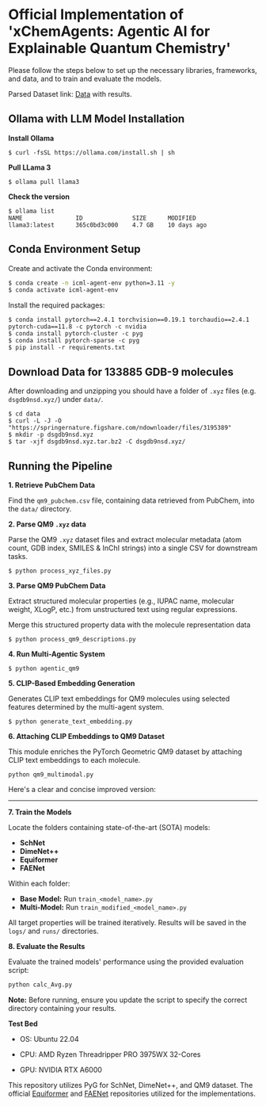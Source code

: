 # Official Implementation of 'xChemAgents: Agentic AI for Explainable Quantum Chemistry'

Please follow the steps below to set up the necessary libraries, frameworks, and data, and to train and evaluate the models.

Parsed Dataset link: [Data](https://figshare.com/s/7e858bb1c98bbba706b4) with results.

## Ollama with LLM Model Installation

**Install Ollama**

```$ curl -fsSL https://ollama.com/install.sh | sh```

**Pull LLama 3**

```$ ollama pull llama3```

**Check the version**
```
$ ollama list
NAME               ID              SIZE      MODIFIED   
llama3:latest      365c0bd3c000    4.7 GB    10 days ago    
```

## Conda Environment Setup

Create and activate the Conda environment:

```bash
$ conda create -n icml-agent-env python=3.11 -y
$ conda activate icml-agent-env
```

Install the required packages:

```
$ conda install pytorch==2.4.1 torchvision==0.19.1 torchaudio==2.4.1 pytorch-cuda==11.8 -c pytorch -c nvidia
$ conda install pytorch-cluster -c pyg
$ conda install pytorch-sparse -c pyg
$ pip install -r requirements.txt
```

## Download Data for 133885 GDB-9 molecules

After downloading and unzipping you should have a folder of `.xyz` files (e.g. `dsgdb9nsd.xyz/`) under `data/`.

```
$ cd data
$ curl -L -J -O "https://springernature.figshare.com/ndownloader/files/3195389"
$ mkdir -p dsgdb9nsd.xyz
$ tar -xjf dsgdb9nsd.xyz.tar.bz2 -C dsgdb9nsd.xyz/
```


## Running the Pipeline

**1. Retrieve PubChem Data**

Find the `qm9_pubchem.csv` file, containing data retrieved from PubChem, into the `data/` directory.


**2. Parse QM9 `.xyz` data**

Parse the QM9 `.xyz` dataset files and extract molecular metadata (atom count, GDB index, SMILES & InChI strings) into a single CSV for downstream tasks.
```
$ python process_xyz_files.py
```

**3. Parse QM9 PubChem Data**

Extract structured molecular properties (e.g., IUPAC name, molecular weight, XLogP, etc.) from unstructured text using regular expressions.

Merge this structured property data with the molecule representation data 

```
$ python process_qm9_descriptions.py
```

**4. Run Multi-Agentic System**
```
$ python agentic_qm9
```

**5. CLIP-Based Embedding Generation**

Generates CLIP text embeddings for QM9 molecules using selected features determined by the multi-agent system.

```
$ python generate_text_embedding.py
```

**6. Attaching CLIP Embeddings to QM9 Dataset**

This module enriches the PyTorch Geometric QM9 dataset by attaching CLIP text embeddings to each molecule.

```
python qm9_multimodal.py
```

Here's a clear and concise improved version:

---

**7. Train the Models**

Locate the folders containing state-of-the-art (SOTA) models:

* **SchNet**
* **DimeNet++**
* **Equiformer**
* **FAENet**

Within each folder:

* **Base Model:** Run `train_<model_name>.py`
* **Multi-Model:** Run `train_modified_<model_name>.py`

All target properties will be trained iteratively. Results will be saved in the `logs/` and `runs/` directories.

**8. Evaluate the Results**

Evaluate the trained models' performance using the provided evaluation script:

```bash
python calc_Avg.py
```

**Note:** Before running, ensure you update the script to specify the correct directory containing your results.


**Test Bed**
* OS: Ubuntu 22.04

* CPU: AMD Ryzen Threadripper PRO 3975WX 32-Cores

* GPU: NVIDIA RTX A6000

This repository utilizes PyG for SchNet, DimeNet++, and QM9 dataset. The official [Equiformer](https://github.com/atomicarchitects/equiformer) and [FAENet](https://github.com/vict0rsch/faenet/tree/main) repositories utilized for the implementations.